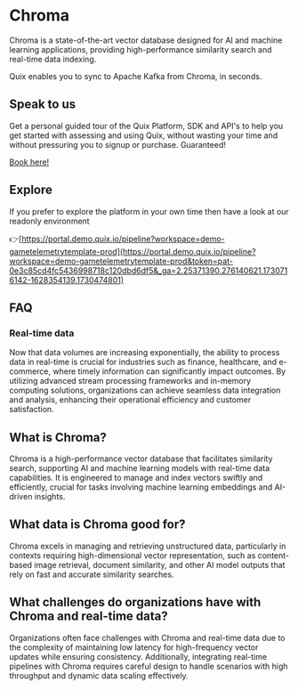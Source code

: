 <!--[tech-name]-->
# Chroma

<!--[blurb-about-tech]-->
Chroma is a state-of-the-art vector database designed for AI and machine learning applications, providing high-performance similarity search and real-time data indexing.

Quix enables you to sync to Apache Kafka <span id="to_or_from">from</span> <span id="techname">Chroma</span>, in seconds.

## Speak to us

Get a personal guided tour of the Quix Platform, SDK and API's to help you get started with assessing and using Quix, without wasting your time and without pressuring you to signup or purchase. Guaranteed!

[Book here!](https://share.hsforms.com/1iW0TmZzKQMChk0lxd_tGiw4yjw2?__hstc=175542013.19c333c2ae8002be5fbc6a17a447e442.1730474801833.1730474801833.1730716142494.2&__hssc=175542013.2.1730716142494&__hsfp=3927774151)

## Explore

If you prefer to explore the platform in your own time then have a look at our readonly environment

👉[https://portal.demo.quix.io/pipeline?workspace=demo-gametelemetrytemplate-prod](https://portal.demo.quix.io/pipeline?workspace=demo-gametelemetrytemplate-prod&token=pat-0e3c85cd4fc5436998718c120dbd6df5&_ga=2.25371390.276140621.1730716142-1628354139.1730474801)

## FAQ

### Real-time data

Now that data volumes are increasing exponentially, the ability to process data in real-time is crucial for industries such as finance, healthcare, and e-commerce, where timely information can significantly impact outcomes. By utilizing advanced stream processing frameworks and in-memory computing solutions, organizations can achieve seamless data integration and analysis, enhancing their operational efficiency and customer satisfaction.

## What is <span id="techname">Chroma</span>?

<!--[tech-seo-text]-->
Chroma is a high-performance vector database that facilitates similarity search, supporting AI and machine learning models with real-time data capabilities. It is engineered to manage and index vectors swiftly and efficiently, crucial for tasks involving machine learning embeddings and AI-driven insights.

## What data is <span id="techname">Chroma</span> good for?

<!--[tech-data-seo-text]-->
Chroma excels in managing and retrieving unstructured data, particularly in contexts requiring high-dimensional vector representation, such as content-based image retrieval, document similarity, and other AI model outputs that rely on fast and accurate similarity searches.

## What challenges do organizations have with <span id="techname">Chroma</span> and real-time data?

<!--[tech-challenges-seo-text]-->
Organizations often face challenges with Chroma and real-time data due to the complexity of maintaining low latency for high-frequency vector updates while ensuring consistency. Additionally, integrating real-time pipelines with Chroma requires careful design to handle scenarios with high throughput and dynamic data scaling effectively.
